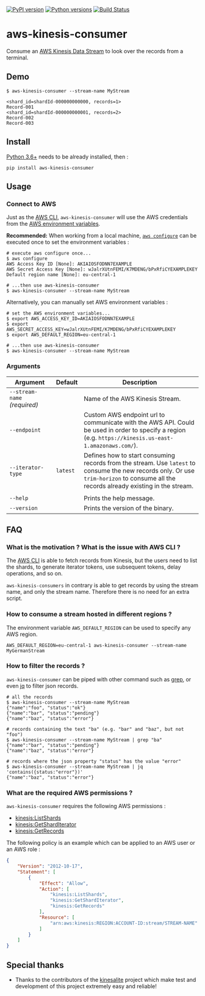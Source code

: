 [![PyPI version](https://img.shields.io/pypi/v/aws-kinesis-consumer.svg)](https://pypi.org/project/aws-kinesis-consumer)
[![Python versions](https://img.shields.io/pypi/pyversions/aws-kinesis-consumer.svg)](https://pypi.org/project/aws-kinesis-consumer)
[![Build Status](https://travis-ci.com/thinow/aws-kinesis-consumer.svg?token=vwaCq8jYcvaxfHBRGUqa&branch=master)](https://travis-ci.com/thinow/aws-kinesis-consumer)

# aws-kinesis-consumer

Consume an [AWS Kinesis Data Stream](https://aws.amazon.com/kinesis/data-streams/) to look over the records from a terminal.

## Demo

```shell script
$ aws-kinesis-consumer --stream-name MyStream

<shard_id=shardId-000000000000, records=1>
Record-001
<shard_id=shardId-000000000001, records=2>
Record-002
Record-003
```

## Install

[Python 3.6+](https://www.python.org/downloads/) needs to be already installed, then :

```shell script
pip install aws-kinesis-consumer
```

## Usage

### Connect to AWS

Just as the [AWS CLI](https://awscli.amazonaws.com/v2/documentation/api/latest/reference/kinesis/index.html),
``aws-kinesis-consumer`` will use the AWS credentials from the [AWS environment variables](https://docs.aws.amazon.com/cli/latest/userguide/cli-configure-envvars.html#envvars-list).

**Recommended:** When working from a local machine, [`aws configure`](https://docs.aws.amazon.com/cli/latest/userguide/cli-configure-files.html#cli-configure-files-methods)
can be executed once to set the environment variables :

```shell script
# execute aws configure once...
$ aws configure
AWS Access Key ID [None]: AKIAIOSFODNN7EXAMPLE
AWS Secret Access Key [None]: wJalrXUtnFEMI/K7MDENG/bPxRfiCYEXAMPLEKEY
Default region name [None]: eu-central-1

# ...then use aws-kinesis-consumer
$ aws-kinesis-consumer --stream-name MyStream
```

Alternatively, you can manually set AWS environment variables :

```shell script
# set the AWS environment variables...
$ export AWS_ACCESS_KEY_ID=AKIAIOSFODNN7EXAMPLE
$ export AWS_SECRET_ACCESS_KEY=wJalrXUtnFEMI/K7MDENG/bPxRfiCYEXAMPLEKEY
$ export AWS_DEFAULT_REGION=eu-central-1

# ...then use aws-kinesis-consumer
$ aws-kinesis-consumer --stream-name MyStream
```

### Arguments

| Argument | Default | Description |
| -------- | ------- | ----------- |
| `--stream-name` _(required)_ | | Name of the AWS Kinesis Stream. |
| `--endpoint` |  | Custom AWS endpoint url to communicate with the AWS API. Could be used in order to specify a region (e.g. `https://kinesis.us-east-1.amazonaws.com/`). |
| `--iterator-type` | `latest` | Defines how to start consuming records from the stream. Use `latest` to consume the new records only. Or use `trim-horizon` to consume all the records already existing in the stream. |
|<img width="325"/>|<img width="0"/>|<img width="0"/>|
| `--help` | | Prints the help message. |
| `--version` | | Prints the version of the binary. |

## FAQ

### What is the motivation ? What is the issue with AWS CLI ?

The [AWS CLI](https://awscli.amazonaws.com/v2/documentation/api/latest/reference/kinesis/index.html) is able to fetch
records from Kinesis, but the users need to list the shards, to generate iterator tokens, use subsequent tokens, delay
operations, and so on.

``aws-kinesis-consumers`` in contrary is able to get records by using the stream name, and only the stream name.
Therefore there is no need for an extra script.

### How to consume a stream hosted in different regions ?

The environment variable `AWS_DEFAULT_REGION` can be used to specify any AWS region.

```shell script
AWS_DEFAULT_REGION=eu-central-1 aws-kinesis-consumer --stream-name MyGermanStream
```

### How to filter the records ?

`aws-kinesis-consumer` can be piped with other command such as [grep](https://www.man7.org/linux/man-pages/man1/grep.1.html),
or even [jq](https://stedolan.github.io/jq/) to filter json records.

```shell script
# all the records
$ aws-kinesis-consumer --stream-name MyStream
{"name":"foo", "status":"ok"}
{"name":"bar", "status":"pending"}
{"name":"baz", "status":"error"}

# records containing the text "ba" (e.g. "bar" and "baz", but not "foo")
$ aws-kinesis-consumer --stream-name MyStream | grep "ba"
{"name":"bar", "status":"pending"}
{"name":"baz", "status":"error"}

# records where the json property "status" has the value "error"
$ aws-kinesis-consumer --stream-name MyStream | jq 'contains({status:"error"})'
{"name":"baz", "status":"error"}
```

### What are the required AWS permissions ?

`aws-kinesis-consumer` requires the following AWS permissions :
* [kinesis:ListShards](https://docs.aws.amazon.com/kinesis/latest/APIReference/API_ListShards.html)
* [kinesis:GetShardIterator](https://docs.aws.amazon.com/kinesis/latest/APIReference/API_GetShardIterator.html)
* [kinesis:GetRecords](https://docs.aws.amazon.com/kinesis/latest/APIReference/API_GetRecords.html)

The following policy is an example which can be applied to an AWS user or an AWS role :

```json
{
    "Version": "2012-10-17",
    "Statement": [
        {
            "Effect": "Allow",
            "Action": [
                "kinesis:ListShards",
                "kinesis:GetShardIterator",
                "kinesis:GetRecords"
            ],
            "Resource": [
                "arn:aws:kinesis:REGION:ACCOUNT-ID:stream/STREAM-NAME"
            ]
        }
    ]
}
```

## Special thanks

* Thanks to the contributors of the [kinesalite](https://github.com/mhart/kinesalite) project which make test and development of this project extremely easy and reliable!
